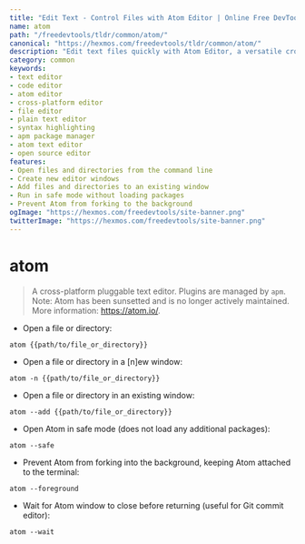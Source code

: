 ```yaml
---
title: "Edit Text - Control Files with Atom Editor | Online Free DevTools by Hexmos"
name: atom
path: "/freedevtools/tldr/common/atom/"
canonical: "https://hexmos.com/freedevtools/tldr/common/atom/"
description: "Edit text files quickly with Atom Editor, a versatile cross-platform text editor. Open files, create new documents, and customize your editing environment. Free online tool, no registration required."
category: common
keywords:
- text editor
- code editor
- atom editor
- cross-platform editor
- file editor
- plain text editor
- syntax highlighting
- apm package manager
- atom text editor
- open source editor
features:
- Open files and directories from the command line
- Create new editor windows
- Add files and directories to an existing window
- Run in safe mode without loading packages
- Prevent Atom from forking to the background
ogImage: "https://hexmos.com/freedevtools/site-banner.png"
twitterImage: "https://hexmos.com/freedevtools/site-banner.png"
---
```


# atom

> A cross-platform pluggable text editor.
> Plugins are managed by `apm`.
> Note: Atom has been sunsetted and is no longer actively maintained.
> More information: <https://atom.io/>.

- Open a file or directory:

`atom {{path/to/file_or_directory}}`

- Open a file or directory in a [n]ew window:

`atom -n {{path/to/file_or_directory}}`

- Open a file or directory in an existing window:

`atom --add {{path/to/file_or_directory}}`

- Open Atom in safe mode (does not load any additional packages):

`atom --safe`

- Prevent Atom from forking into the background, keeping Atom attached to the terminal:

`atom --foreground`

- Wait for Atom window to close before returning (useful for Git commit editor):

`atom --wait`
